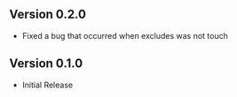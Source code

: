 ## Version 0.2.0

-   Fixed a bug that occurred when excludes was not touch

## Version 0.1.0

-   Initial Release
